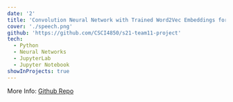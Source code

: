 ```yaml
---
date: '2'
title: 'Convolution Neural Network with Trained Word2Vec Embeddings for Part-Of-Speech Tagging of English and Latin'
cover: './speech.png'
github: 'https://github.com/CSCI4850/s21-team11-project'
tech:
  - Python
  - Neural Networks
  - JupyterLab
  - Jupyter Notebook
showInProjects: true
---
```


More Info: [Github Repo](https://github.com/CSCI4850/s21-team11-project)
